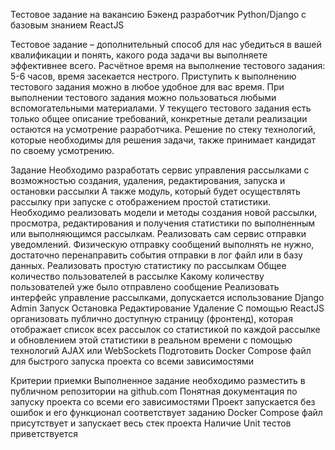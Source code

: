 Тестовое задание на вакансию Бэкенд разработчик Python/Django с базовым знанием ReactJS

Тестовое задание – дополнительный способ для нас убедиться в вашей квалификации и понять, какого рода задачи вы выполняете эффективнее всего.
Расчётное время на выполнение тестового задания: 5-6 часов, время засекается нестрого. Приступить к выполнению тестового задания можно в любое удобное для вас время. При выполнении тестового задания можно пользоваться любыми вспомогательными материалами.
У текущего тестового задания есть только общее описание требований, конкретные детали реализации остаются на усмотрение разработчика. Решение по стеку технологий, которые необходимы для решения задачи, также принимает кандидат по своему усмотрению.

Задание
Необходимо разработать сервис управления рассылками с возможностью создания, удаления, редактирования, запуска и остановки рассылки А также модуль, который будет осуществлять рассылку при запуске с отображением простой статистики.
Необходимо реализовать модели и методы создания новой рассылки, просмотра, редактирования и получения статистики по выполненным или выполняющимся рассылкам.
Реализовать сам сервис отправки уведомлений. Физическую отправку сообщений выполнять не нужно, достаточно перенаправить события отправки в лог файл или в базу данных.
Реализовать простую статистику по рассылкам
Общее количество пользователей в рассылке
Какому количеству пользователей уже было отправлено сообщение
Реализовать интерфейс управление рассылками, допускается использование Django Admin
Запуск
Остановка
Редактирование
Удаление
С помощью ReactJS организовать публично доступную страницу (фронтенд), которая отображает список всех рассылок со статистикой по каждой рассылке и обновлением этой статистики в реальном времени с помощью технологий AJAX или WebSockets
Подготовить Docker Compose файл для быстрого запуска проекта со всеми зависимостями

Критерии приемки
Выполненное задание необходимо разместить в публичном репозитории на github.com
Понятная документация по запуску проекта со всеми его зависимостями
Проект запускается без ошибок и его функционал соответствует заданию
Docker Compose файл присутствует и запускает весь стек проекта
Наличие Unit тестов приветствуется

